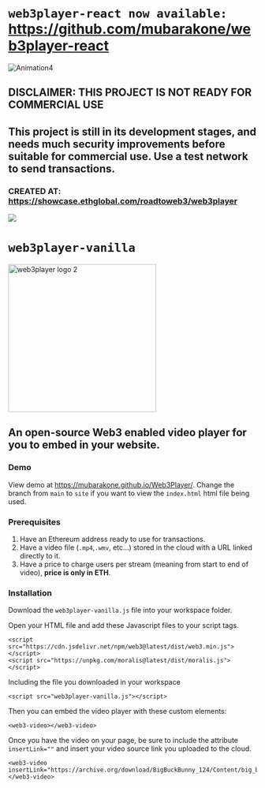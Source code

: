 # `web3player-react now available:` https://github.com/mubarakone/web3player-react
![Animation4](https://user-images.githubusercontent.com/52806204/164576336-dbb222d0-d71f-45f5-8086-685ac98c40e8.gif)


## DISCLAIMER: THIS PROJECT IS NOT READY FOR COMMERCIAL USE 
This project is still in its development stages, and needs much security improvements before suitable for commercial use. **Use a test network to send transactions.**
-----------
### **CREATED AT**: https://showcase.ethglobal.com/roadtoweb3/web3player

![](https://dl.airtable.com/.attachments/388f9fa5c2e25024013766c335512504/7af06419/road_to_web3_banner_4.png)

# `web3player-vanilla`
<img width="300" alt="web3player logo 2" src="https://user-images.githubusercontent.com/52806204/152709033-f2fe11f8-a1a1-44ab-8789-db2d29c28fe8.PNG">


## An open-source Web3 enabled video player for you to embed in your website.
### Demo
View demo at https://mubarakone.github.io/Web3Player/.
Change the branch from `main` to `site` if you want to view the `index.html` html file being used.

### Prerequisites 
1) Have an Ethereum address ready to use for transactions.
2) Have a video file (`.mp4`,`.wmv`, etc...) stored in the cloud with a URL linked directly to it.
3) Have a price to charge users per stream (meaning from start to end of video), **price is only in ETH**.

### Installation
Download the `web3player-vanilla.js` file into your workspace folder.

Open your HTML file and add these Javascript files to your script tags.

```
<script src="https://cdn.jsdelivr.net/npm/web3@latest/dist/web3.min.js"></script>
<script src="https://unpkg.com/moralis@latest/dist/moralis.js"></script>
```
Including the file you downloaded in your workspace
```
<script src="web3player-vanilla.js"></script>
```

Then you can embed the video player with these custom elements:

```
<web3-video></web3-video>
```
Once you have the video on your page, be sure to include the attribute `insertLink=""` and insert your video source link you uploaded to the cloud.
```
<web3-video 
insertLink="https://archive.org/download/BigBuckBunny_124/Content/big_buck_bunny_720p_surround.mp4">
</web3-video>
```

